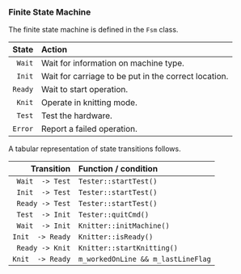 ### Finite State Machine

The finite state machine is defined in the `Fsm` class.

| State  | Action |
     --: | :--
 `Wait`  | Wait for information on machine type.
 `Init`  | Wait for carriage to be put in the correct location.
 `Ready` | Wait to start operation.
 `Knit`  | Operate in knitting mode.
 `Test`  | Test the hardware.
 `Error` | Report a failed operation.

A tabular representation of state transitions follows.

| Transition      | Function / condition |
              --: | :--
 `Wait  -> Test`  | `Tester::startTest()`
 `Init  -> Test`  | `Tester::startTest()`
 `Ready -> Test`  | `Tester::startTest()`
 `Test  -> Init`  | `Tester::quitCmd()`
 `Wait  -> Init`  | `Knitter::initMachine()`
 `Init  -> Ready` | `Knitter::isReady()`
 `Ready -> Knit`  | `Knitter::startKnitting()`
 `Knit  -> Ready` | `m_workedOnLine && m_lastLineFlag`
